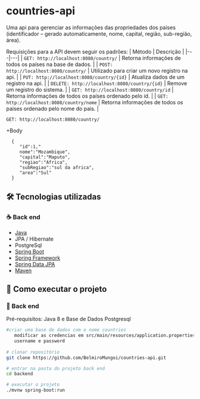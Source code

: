 # countries-api
 Uma api para gerenciar as informações das propriedades dos países (identificador – gerado automaticamente, nome, capital, região, sub-região, área).
 
 Requisições para a API devem seguir os padrões:
| Método | Descrição |
|---|---|
 | `GET: http://localhost:8080/country/` | Retorna informações de todos os países na base de dados. |
| `POST: http://localhost:8080/country/` | Utilizado para criar um novo registro na api. |
| `PUT: http://localhost:8080/country/{id}` | Atualiza dados de um registro na api. |
| `DELETE: http://localhost:8080/country/{id}` | Remove um registro do sistema. |
| `GET: http://localhost:8080/country/id` | Retorna informações de todos os países ordenado pelo id. |
| `GET: http://localhost:8080/country/nome` | Retorna informações de todos os países ordenado pelo nome do pais. |

`GET: http://localhost:8080/country/`

   +Body
   
      {
         "id":1,"
         nome":"Mozambique",
         "capital":"Maputo",
         "regiao":"Africa",
         "subRegiao":"sul da africa",
         "area":"Sul"
      }
      
## 🛠 Tecnologias utilizadas
### :coffee: Back end
- [Java](https://www.oracle.com/br/java/)
- JPA / Hibernate
- PostgreSql
- [Spring Boot](https://spring.io/projects/spring-boot)
- [Spring Framework](https://spring.io/projects/spring-framework)
- [Spring Data JPA](https://spring.io/projects/spring-data-jpa) 
- [Maven](https://maven.apache.org/)

## 🚀 Como executar o projeto

### 🎲 Back end

Pré-requisitos: Java 8 e Base de Dados Postgresql

```bash
#criar uma base de dados com o nome countries
   modificar as credencias em src/main/resources/application.properties
   username e password
   
# clonar repositório
git clone https://github.com/BelmiroMungoi/countries-api.git

# entrar na pasta do projeto back end
cd backend

# executar o projeto
./mvnw spring-boot:run
```
